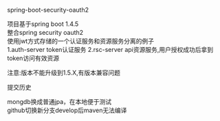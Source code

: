 
<p><bold>spring-boot-security-oauth2</bold></p>
项目基于spring boot 1.4.5<br/>
整合spring security oauth2 <br/>
使用jwt方式存储的一个认证服务和资源服务分离的例子<br/>
1.auth-server token认证服务
2.rsc-server api资源服务,用户授权成功后拿到token访问有效资源<br/>

注意:版本不能升级到1.5.X,有版本兼容问题<br/>

提交历史<br/>

mongdb换成普通jpa，在本地便于测试<br/>
github切换新分支develop后maven无法编译
